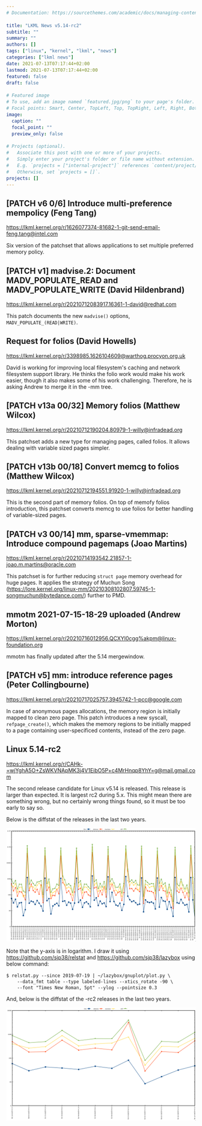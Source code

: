 ```yaml
---
# Documentation: https://sourcethemes.com/academic/docs/managing-content/

title: "LKML News v5.14-rc2"
subtitle: ""
summary: ""
authors: []
tags: ["linux", "kernel", "lkml", "news"]
categories: ["lkml news"]
date: 2021-07-13T07:17:44+02:00
lastmod: 2021-07-13T07:17:44+02:00
featured: false
draft: false

# Featured image
# To use, add an image named `featured.jpg/png` to your page's folder.
# Focal points: Smart, Center, TopLeft, Top, TopRight, Left, Right, BottomLeft, Bottom, BottomRight.
image:
  caption: ""
  focal_point: ""
  preview_only: false

# Projects (optional).
#   Associate this post with one or more of your projects.
#   Simply enter your project's folder or file name without extension.
#   E.g. `projects = ["internal-project"]` references `content/project/deep-learning/index.md`.
#   Otherwise, set `projects = []`.
projects: []
---
```


[PATCH v6 0/6] Introduce multi-preference mempolicy (Feng Tang)
---------------------------------------------------------------

https://lkml.kernel.org/r/1626077374-81682-1-git-send-email-feng.tang@intel.com

Six version of the patchset that allows applications to set multiple preferred
memory policy.


[PATCH v1] madvise.2: Document MADV_POPULATE_READ and MADV_POPULATE_WRITE (David Hildenbrand)
---------------------------------------------------------------------------------------------

https://lkml.kernel.org/r/20210712083917.16361-1-david@redhat.com

This patch documents the new `madvise()` options, `MADV_POPULATE_(READ|WRITE)`.


Request for folios (David Howells)
----------------------------------

https://lkml.kernel.org/r/3398985.1626104609@warthog.procyon.org.uk

David is working for improving local filesystem's caching and network
filesystem support library.  He thinks the folio work would make his work
easier, though it also makes some of his work challenging.  Therefore, he is
asking Andrew to merge it in the -mm tree.


[PATCH v13a 00/32] Memory folios (Matthew Wilcox)
-------------------------------------------------

https://lkml.kernel.org/r/20210712190204.80979-1-willy@infradead.org

This patchset adds a new type for managing pages, called folios.  It allows
dealing with variable sized pages simpler.


[PATCH v13b 00/18] Convert memcg to folios (Matthew Wilcox)
-----------------------------------------------------------

https://lkml.kernel.org/r/20210712194551.91920-1-willy@infradead.org

This is the second part of memory folios.  On top of memofy folios
introduction, this patchset converts memcg to use folios for better handling of
variable-sized pages.


[PATCH v3 00/14] mm, sparse-vmemmap: Introduce compound pagemaps (Joao Martins)
-------------------------------------------------------------------------------

https://lkml.kernel.org/r/20210714193542.21857-1-joao.m.martins@oracle.com

This patchset is for further reducing `struct page` memory overhead for huge
pages.  It applies the strategy of Muchun Song
(https://lore.kernel.org/linux-mm/20210308102807.59745-1-songmuchun@bytedance.com/)
further to PMD.


mmotm 2021-07-15-18-29 uploaded (Andrew Morton)
-----------------------------------------------

https://lkml.kernel.org/r/20210716012956.QCXYl0cgg%akpm@linux-foundation.org

mmotm has finally updated after the 5.14 mergewindow.


[PATCH v5] mm: introduce reference pages (Peter Collingbourne)
--------------------------------------------------------------

https://lkml.kernel.org/r/20210717025757.3945742-1-pcc@google.com

In case of anonymous pages allocations, the memory region is initially mapped
to clean zero page.  This patch introduces a new syscall, `refpage_create()`,
which makes the memory regions to be initially mapped to a page containing
user-specificed contents, instead of the zero page.


Linux 5.14-rc2
--------------

https://lkml.kernel.org/r/CAHk-=wjYghA5O+ZsWKVNApMK3j4V1EibO5P+c4MrHnqp8YhY=g@mail.gmail.com

The second release candidate for Linux v5.14 is released.  This release is
larger than expected.  It is largest rc2 during 5.x.  This might mean there are
something wrong, but no certainly wrong things found, so it must be too early
to say so.

Below is the diffstat of the releases in the last two years.

![Kernel release stat](/img/kernel_release_stat/v5.3-rc2..v5.14-rc2.png)

Note that the y-axis is in logarithm.  I draw it using
https://github.com/sjp38/relstat and https://github.com/sjp38/lazybox using
below command:

    $ relstat.py --since 2019-07-19 | ~/lazybox/gnuplot/plot.py \
	    --data_fmt table --type labeled-lines --xtics_rotate -90 \
	    --font "Times New Roman, 5pt" --ylog --pointsize 0.3


And, below is the diffstat of the -rc2 releases in the last two years.

![rc2 release stat](/img/kernel_release_stat/v5.14-rc2-only.png)
